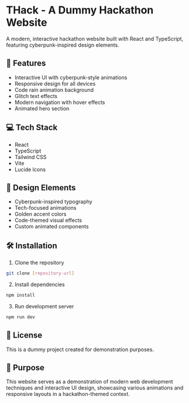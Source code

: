 # THack - A Dummy Hackathon Website

A modern, interactive hackathon website built with React and TypeScript, featuring cyberpunk-inspired design elements.

## 🚀 Features

- Interactive UI with cyberpunk-style animations
- Responsive design for all devices
- Code rain animation background
- Glitch text effects
- Modern navigation with hover effects
- Animated hero section

## 💻 Tech Stack

- React
- TypeScript
- Tailwind CSS
- Vite
- Lucide Icons

## 🎨 Design Elements

- Cyberpunk-inspired typography
- Tech-focused animations
- Golden accent colors
- Code-themed visual effects
- Custom animated components

## 🛠️ Installation

1. Clone the repository
```bash
git clone [repository-url]
```

2. Install dependencies
```bash
npm install
```

3. Run development server
```bash
npm run dev
```

## 📝 License

This is a dummy project created for demonstration purposes.

## 🎯 Purpose

This website serves as a demonstration of modern web development techniques and interactive UI design, showcasing various animations and responsive layouts in a hackathon-themed context.

